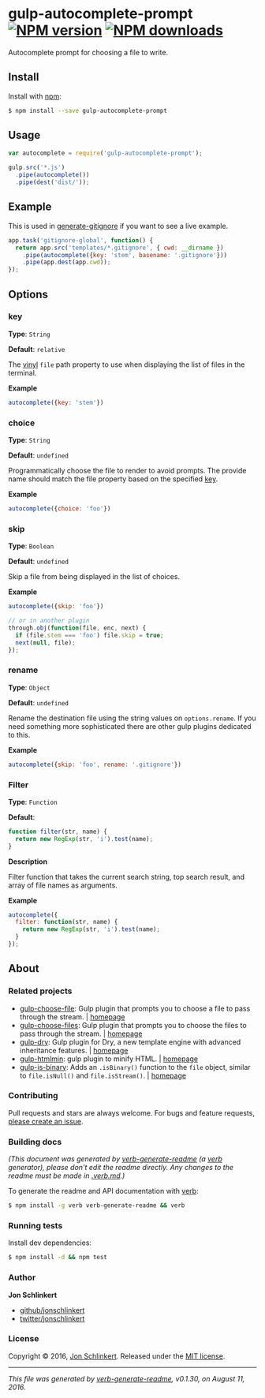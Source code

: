# gulp-autocomplete-prompt [![NPM version](https://img.shields.io/npm/v/gulp-autocomplete-prompt.svg?style=flat)](https://www.npmjs.com/package/gulp-autocomplete-prompt) [![NPM downloads](https://img.shields.io/npm/dm/gulp-autocomplete-prompt.svg?style=flat)](https://npmjs.org/package/gulp-autocomplete-prompt)

Autocomplete prompt for choosing a file to write.

## Install

Install with [npm](https://www.npmjs.com/):

```sh
$ npm install --save gulp-autocomplete-prompt
```

## Usage

```js
var autocomplete = require('gulp-autocomplete-prompt');

gulp.src('*.js')
  .pipe(autocomplete())
  .pipe(dest('dist/'));
```

## Example

This is used in [generate-gitignore](https://github.com/generate/generate-gitignore) if you want to see a live example.

```js
app.task('gitignore-global', function() {
  return app.src('templates/*.gitignore', { cwd: __dirname })
    .pipe(autocomplete({key: 'stem', basename: '.gitignore'}))
    .pipe(app.dest(app.cwd));
});
```

## Options

### key

**Type**: `String`

**Default**: `relative`

The [vinyl](http://github.com/gulpjs/vinyl) `file` path property to use when displaying the list of files in the terminal.

**Example**

```js
autocomplete({key: 'stem'})
```

### choice

**Type**: `String`

**Default**: `undefined`

Programmatically choose the file to render to avoid prompts. The provide name should match the file property based on the specified [key](#key).

**Example**

```js
autocomplete({choice: 'foo'})
```

### skip

**Type**: `Boolean`

**Default**: `undefined`

Skip a file from being displayed in the list of choices.

**Example**

```js
autocomplete({skip: 'foo'})

// or in another plugin
through.obj(function(file, enc, next) {
  if (file.stem === 'foo') file.skip = true;
  next(null, file);
});
```

### rename

**Type**: `Object`

**Default**: `undefined`

Rename the destination file using the string values on `options.rename`. If you need something more sophisticated there are other gulp plugins dedicated to this.

**Example**

```js
autocomplete({skip: 'foo', rename: '.gitignore'})
```

### Filter

**Type**: `Function`

**Default**:

```js
function filter(str, name) {
  return new RegExp(str, 'i').test(name);
}
```

**Description**

Filter function that takes the current search string, top search result, and array of file names as arguments.

**Example**

```js
autocomplete({
  filter: function(str, name) {
    return new RegExp(str, 'i').test(name);
  }
});
```

## About

### Related projects

* [gulp-choose-file](https://www.npmjs.com/package/gulp-choose-file): Gulp plugin that prompts you to choose a file to pass through the stream. | [homepage](https://github.com/pointnet/gulp-choose-file "Gulp plugin that prompts you to choose a file to pass through the stream.")
* [gulp-choose-files](https://www.npmjs.com/package/gulp-choose-files): Gulp plugin that prompts you to choose the files to pass through the stream. | [homepage](https://github.com/generate/gulp-choose-files "Gulp plugin that prompts you to choose the files to pass through the stream.")
* [gulp-dry](https://www.npmjs.com/package/gulp-dry): Gulp plugin for Dry, a new template engine with advanced inheritance features. | [homepage](https://github.com/jonschlinkert/gulp-dry "Gulp plugin for Dry, a new template engine with advanced inheritance features.")
* [gulp-htmlmin](https://www.npmjs.com/package/gulp-htmlmin): gulp plugin to minify HTML. | [homepage](https://github.com/jonschlinkert/gulp-htmlmin#readme "gulp plugin to minify HTML.")
* [gulp-is-binary](https://www.npmjs.com/package/gulp-is-binary): Adds an `.isBinary()` function to the `file` object, similar to `file.isNull()` and `file.isStream()`. | [homepage](https://github.com/jonschlinkert/gulp-is-binary "Adds an `.isBinary()` function to the `file` object, similar to `file.isNull()` and `file.isStream()`.")

### Contributing

Pull requests and stars are always welcome. For bugs and feature requests, [please create an issue](../../issues/new).

### Building docs

_(This document was generated by [verb-generate-readme](https://github.com/verbose/verb-generate-readme) (a [verb](https://github.com/verbose/verb) generator), please don't edit the readme directly. Any changes to the readme must be made in [.verb.md](.verb.md).)_

To generate the readme and API documentation with [verb](https://github.com/verbose/verb):

```sh
$ npm install -g verb verb-generate-readme && verb
```

### Running tests

Install dev dependencies:

```sh
$ npm install -d && npm test
```

### Author

**Jon Schlinkert**

* [github/jonschlinkert](https://github.com/jonschlinkert)
* [twitter/jonschlinkert](http://twitter.com/jonschlinkert)

### License

Copyright © 2016, [Jon Schlinkert](https://github.com/jonschlinkert).
Released under the [MIT license](https://github.com/jonschlinkert/gulp-autocomplete-prompt/blob/master/LICENSE).

***

_This file was generated by [verb-generate-readme](https://github.com/verbose/verb-generate-readme), v0.1.30, on August 11, 2016._